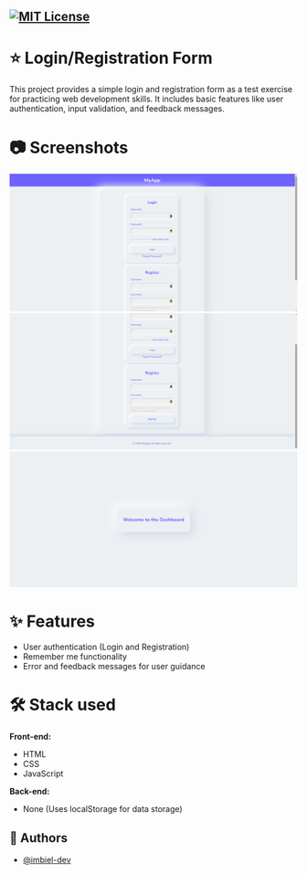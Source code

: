[![MIT License](https://img.shields.io/badge/License-MIT-green.svg)](https://choosealicense.com/licenses/mit/)
---
# :star: Login/Registration Form
This project provides a simple login and registration form as a test exercise for practicing web development skills. It includes basic features like user authentication, input validation, and feedback messages.

# :camera: Screenshots

![Sample Screenshot_1](./assets/Screenshots/Screenshot_1.png)
![Sample Screenshot_2](./assets/Screenshots/Screenshot_2.png)
![Sample Screenshot_3](./assets/Screenshots/Screenshot_3.png)

# :sparkles: Features
- User authentication (Login and Registration)
- Remember me functionality
- Error and feedback messages for user guidance

# :hammer_and_wrench: Stack used

**Front-end:** 
- HTML
- CSS
- JavaScript

**Back-end:** 
- None (Uses localStorage for data storage)

## :busts_in_silhouette: Authors
- [@imbiel-dev](https://www.github.com/imbiel-dev)